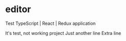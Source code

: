 # editor
Test TypeScript | React | Redux application

It's test, not working project
Just another line
Extra line
